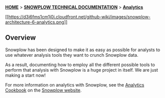 [**HOME**](Home) > [**SNOWPLOW TECHNICAL DOCUMENTATION**](Snowplow-technical-documentation) > [**Analytics**](analytics-documentation)

[[https://d3i6fms1cm1j0i.cloudfront.net/github-wiki/images/snowplow-architecture-6-analytics.png]]

## Overview

Snowplow has been designed to make it as easy as possible for analysts to use whatever analysis tools they want to crunch Snowplow data.

As a result, documenting how to employ all the different possible tools to perform that analysis with Snowplow is a huge project in itself. We are just making a start now!

For more information on analytics with Snowplow, see the [Analytics Cookbook](http://snowplowanalytics.com/analytics/index.html) on the [Snowplow website](http://snowplowanalytics.com).
